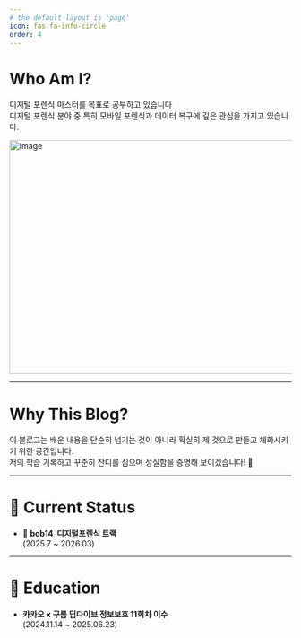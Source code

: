 ```yaml
---
# the default layout is 'page'
icon: fas fa-info-circle
order: 4
---
```


# Who Am I?

디지털 포렌식 마스터를 목표로 공부하고 있습니다 <br> 
디지털 포렌식 분야 중 특히 모바일 포렌식과 데이터 복구에 깊은 관심을 가지고 있습니다. 


<img width="714" height="417" alt="Image" src="https://github.com/user-attachments/assets/5e7df113-68be-4c3c-917d-94de0911b899" />

---

# Why This Blog?

 이 블로그는 배운 내용을 단순히 넘기는 것이 아니라 확실히 제 것으로 만들고 체화시키기 위한 공간입니다. <br> 
 저의 학습 기록하고 꾸준히 잔디를 심으며 성실함을 증명해 보이겠습니다! 🌱

---

# 🎯 Current Status

- 🏫 **bob14_디지털포렌식 트랙**  
  (2025.7 ~ 2026.03)

---

# 📌 Education

- **카카오 x 구름 딥다이브 정보보호 11회차 이수**  
  (2024.11.14 ~ 2025.06.23)

